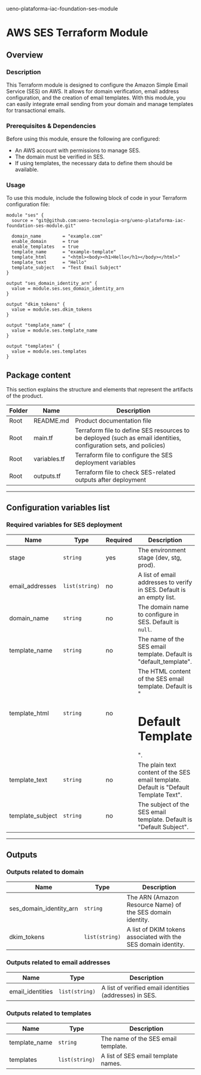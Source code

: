  ueno-plataforma-iac-foundation-ses-module


# AWS SES Terraform Module

## Overview

### Description

This Terraform module is designed to configure the Amazon Simple Email Service (SES) on AWS. It allows for domain verification, email address configuration, and the creation of email templates. With this module, you can easily integrate email sending from your domain and manage templates for transactional emails.

### Prerequisites & Dependencies

Before using this module, ensure the following are configured:

- An AWS account with permissions to manage SES.
- The domain must be verified in SES.
- If using templates, the necessary data to define them should be available.

### Usage

To use this module, include the following block of code in your Terraform configuration file:

```hcl
module "ses" {
  source = "git@github.com:ueno-tecnologia-org/ueno-plataforma-iac-foundation-ses-module.git"

  domain_name        = "example.com"
  enable_domain      = true
  enable_templates   = true
  template_name      = "example-template"
  template_html      = "<html><body><h1>Hello</h1></body></html>"
  template_text      = "Hello"
  template_subject   = "Test Email Subject"
}

output "ses_domain_identity_arn" {
  value = module.ses.ses_domain_identity_arn
}

output "dkim_tokens" {
  value = module.ses.dkim_tokens
}

output "template_name" {
  value = module.ses.template_name
}

output "templates" {
  value = module.ses.templates
}
```

## Package content

This section explains the structure and elements that represent the artifacts of the product.

| Folder   | Name          | Description |
|----------|---------------|-------------|
| Root     | README.md      | Product documentation file |
| Root     | main.tf        | Terraform file to define SES resources to be deployed (such as email identities, configuration sets, and policies) |
| Root     | variables.tf   | Terraform file to configure the SES deployment variables |
| Root     | outputs.tf     | Terraform file to check SES-related outputs after deployment |

---

## **Configuration variables list**

### **Required variables for SES deployment**

| Name                | Type    | Required | Description |
|---------------------|---------|----------|-------------|
| stage               | `string` | yes      | The environment stage (dev, stg, prod). |
| email_addresses     | `list(string)` | no | A list of email addresses to verify in SES. Default is an empty list. |
| domain_name         | `string` | no | The domain name to configure in SES. Default is `null`. |
| template_name       | `string` | no | The name of the SES email template. Default is "default_template". |
| template_html       | `string` | no | The HTML content of the SES email template. Default is " <html><body><h1>Default Template</h1></body></html> ". |
| template_text       | `string` | no | The plain text content of the SES email template. Default is "Default Template Text". |
| template_subject    | `string` | no | The subject of the SES email template. Default is "Default Subject". |


---

## **Outputs**

### **Outputs related to domain**

| Name                      | Type    | Description |
|---------------------------|---------|-------------|
| ses_domain_identity_arn   | `string` | The ARN (Amazon Resource Name) of the SES domain identity. |
| dkim_tokens               | `list(string)` | A list of DKIM tokens associated with the SES domain identity. |

### **Outputs related to email addresses**

| Name                      | Type    | Description |
|---------------------------|---------|-------------|
| email_identities          | `list(string)` | A list of verified email identities (addresses) in SES. |

### **Outputs related to templates**

| Name                      | Type    | Description |
|---------------------------|---------|-------------|
| template_name             | `string` | The name of the SES email template. |
| templates                 | `list(string)` | A list of SES email template names. |